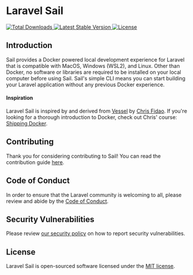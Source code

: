 # Laravel Sail

<a href="https://packagist.org/packages/laravel/sail">
    <img src="https://img.shields.io/packagist/dt/laravel/sail" alt="Total Downloads">
</a>
<a href="https://packagist.org/packages/laravel/sail">
    <img src="https://img.shields.io/packagist/v/laravel/sail" alt="Latest Stable Version">
</a>
<a href="https://packagist.org/packages/laravel/sail">
    <img src="https://img.shields.io/packagist/l/laravel/sail" alt="License">
</a>

## Introduction

Sail provides a Docker powered local development experience for Laravel that is compatible with MacOS, Windows (WSL2), and Linux. Other than Docker, no software or libraries are required to be installed on your local computer before using Sail. Sail's simple CLI means you can start building your Laravel application without any previous Docker experience.

#### Inspiration

Laravel Sail is inspired by and derived from [Vessel](https://github.com/shipping-docker/vessel) by [Chris Fidao](https://github.com/fideloper). If you're looking for a thorough introduction to Docker, check out Chris' course: [Shipping Docker](https://serversforhackers.com/shipping-docker).

## Contributing

Thank you for considering contributing to Sail! You can read the contribution guide [here](.github/CONTRIBUTING.md).

## Code of Conduct

In order to ensure that the Laravel community is welcoming to all, please review and abide by the [Code of Conduct](https://laravel.com/docs/contributions#code-of-conduct).

## Security Vulnerabilities

Please review [our security policy](https://github.com/laravel/sail/security/policy) on how to report security vulnerabilities.

## License

Laravel Sail is open-sourced software licensed under the [MIT license](LICENSE.md).
